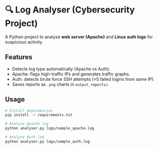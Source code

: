 # 🔍 Log Analyser (Cybersecurity Project)

A Python project to analyse **web server (Apache)** and **Linux auth logs** for suspicious activity.

## Features
- Detects log type automatically (Apache vs Auth).
- Apache: flags high-traffic IPs and generates traffic graphs.
- Auth: detects brute force SSH attempts (>5 failed logins from same IP).
- Saves reports as `.png` charts in `output_reports/`.

## Usage
```bash
# Install dependencies
pip install -r requirements.txt

# Analyse Apache log
python analyser.py logs/sample_apache.log

# Analyse Auth log
python analyser.py logs/sample_auth.log
